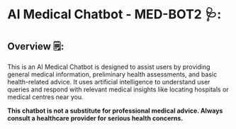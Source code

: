 # AI Medical Chatbot - MED-BOT2 🩺:

## Overview 🗒️:
This is an AI Medical Chatbot is designed to assist users by providing general medical information, preliminary health assessments, and basic health-related advice. It uses artificial intelligence to understand user queries and respond with relevant medical insights like locating hospitals or medical centres near you. 

**This chatbot is not a substitute for professional medical advice. Always consult a healthcare provider for serious health concerns.**


